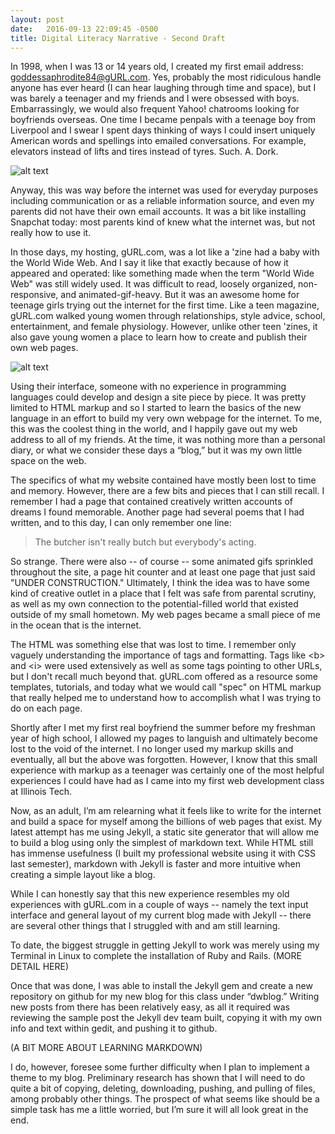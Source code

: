 ```yaml
---
layout: post
date:   2016-09-13 22:09:45 -0500
title: Digital Literacy Narrative - Second Draft
---
```


In 1998, when I was 13 or 14 years old, I created my first email address: goddessaphrodite84@gURL.com. Yes, probably the most ridiculous handle anyone has ever heard (I can hear laughing through time and space), but I was barely a teenager and my friends and I were obsessed with boys. Embarrassingly, we would also frequent Yahoo! chatrooms looking for boyfriends overseas. One time I became penpals with a teenage boy from Liverpool and I swear I spent days thinking of ways I could insert uniquely American words and spellings into emailed conversations. For example, elevators instead of lifts and tires instead of tyres. Such. A. Dork.

![alt text](/dwblog/images/amy1998-2.jpg "Photo of myself circa 1998")

Anyway, this was way before the internet was used for everyday purposes including communication or as a reliable information source, and even my parents did not have their own email accounts.  It was a bit like installing Snapchat today: most parents kind of knew what the internet was, but not really how to use it.

In those days, my hosting, gURL.com, was a lot like a 'zine had a baby with the World Wide Web. And I say it like that exactly because of how it appeared and operated: like something made when the term "World Wide Web" was still widely used. It was difficult to read, loosely organized, non-responsive, and animated-gif-heavy.  But it was an awesome home for teenage girls trying out the internet for the first time. Like a teen magazine, gURL.com walked young women through relationships, style advice, school, entertainment, and female physiology. However, unlike other teen 'zines, it also gave young women a place to learn how to create and publish their own web pages.

![alt text](/dwblog/images/gURL_Hompage_2000.PNG "Screenshot of the gURL.com homepage in 2000")

Using their interface, someone with no experience in programming languages could develop and design a site piece by piece. It was pretty limited to HTML markup and so I started to learn the basics of the new language in an effort to build my very own webpage for the internet. To me, this was the coolest thing in the world, and I happily gave out my web address to all of my friends. At the time, it was nothing more than a personal diary, or what we consider these days a “blog,” but it was my own little space on the web.

The specifics of what my website contained have mostly been lost to time and memory. However, there are a few bits and pieces that I can still recall. I remember I had a page that contained creatively written accounts of dreams I found memorable. Another page had several poems that I had written, and to this day, I can only remember one line:

>The butcher isn't really butch
>but everybody's acting.

So strange. There were also -- of course -- some animated gifs sprinkled throughout the site, a page hit counter and at least one page that just said "UNDER CONSTRUCTION." Ultimately, I think the idea was to have some kind of creative outlet in a place that I felt was safe from parental scrutiny, as well as my own connection to the potential-filled world that existed outside of my small hometown.  My web pages became a small piece of me in the ocean that is the internet.

The HTML was something else that was lost to time. I remember only vaguely understanding the importance of tags and formatting. Tags like \<b> and \<i> were used extensively as well as some tags pointing to other URLs, but I don't recall much beyond that.  gURL.com offered as a resource some templates, tutorials, and today what we would call "spec" on HTML markup that really helped me to understand how to accomplish what I was trying to do on each page.

Shortly after I met my first real boyfriend the summer before my freshman year of high school, I allowed my pages to languish and ultimately become lost to the void of the internet. I no longer used my markup skills and eventually, all but the above was forgotten. However, I know that this small experience with markup as a teenager was certainly one of the most helpful experiences I could have had as I came into my first web development class at Illinois Tech.

Now, as an adult, I’m am relearning what it feels like to write for the internet and build a space for myself among the billions of web pages that exist. My latest attempt has me using Jekyll, a static site generator that will allow me to build a blog using only the simplest of markdown text. While HTML still has immense usefulness (I built my professional website using it with CSS last semester), markdown with Jekyll is faster and more intuitive when creating a simple layout like a blog.

While I can honestly say that this new experience resembles my old experiences with gURL.com in a couple of ways -- namely the text input interface and general layout of my current blog made with Jekyll -- there are several other things that I struggled with and am still learning.

To date, the biggest struggle in getting Jekyll to work was merely using my Terminal in Linux to complete the installation of Ruby and Rails. (MORE DETAIL HERE) 

Once that was done, I was able to install the Jekyll gem and create a new repository on github for my new blog for this class under “dwblog.” Writing new posts from there has been relatively easy, as all it required was reviewing the sample post the Jekyll dev team built, copying it with my own info and text within gedit, and pushing it to github. 

(A BIT MORE ABOUT LEARNING MARKDOWN)

I do, however, foresee some further difficulty when I plan to implement a theme to my blog. Preliminary research has shown that I will need to do quite a bit of copying, deleting, downloading, pushing, and pulling of files, among probably other things. The prospect of what seems like should be a simple task has me a little worried, but I’m sure it will all look great in the end.


